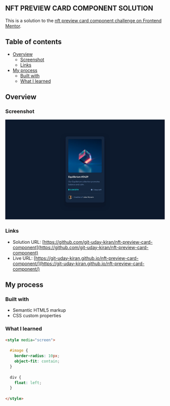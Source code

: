 ## NFT PREVIEW CARD COMPONENT SOLUTION
This is a solution to the [nft preview card component challenge on Frontend Mentor](https://www.frontendmentor.io/challenges/nft-preview-card-component-SbdUL_w0U/hub/nft-preview-card-component-using-html5-and-css-kOi62eEHXk).

## Table of contents
- [Overview](#Overview)
  - [Screenshot](#Screenshot)
  - [Links](#Links)
- [My process](#my-process)
  - [Built with](#Built-with)
  - [What I learned](#What-I-learned)

## Overview

### Screenshot
![](./design/desktop-design.jpg)

### Links

- Solution URL: [https://github.com/git-uday-kiran/nft-preview-card-component](https://github.com/git-uday-kiran/nft-preview-card-component)
- Live URL: [https://git-uday-kiran.github.io/nft-preview-card-component/](https://git-uday-kiran.github.io/nft-preview-card-component/)

## My process

### Built with

- Semantic HTML5 markup
- CSS custom properties

### What I learned


```html
<style media="screen">

  #image {
    border-radius: 10px;
    object-fit: contain;
  }

  div {
    float: left;
  }

</style>
```
